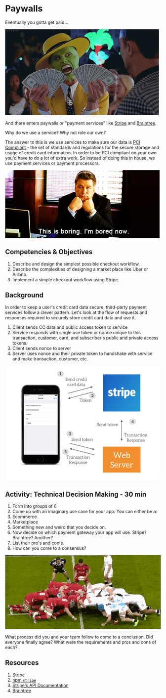 # Paywalls

Eventually you gotta get paid...

![Get paid](tenor.gif)

And there enters paywalls or "payment services" like [Stripe](stripe.com) and [Braintree](braintreepayments.com).

Why do we use a service? Why not role our own?

The answer to this is we use services to make sure our data is [PCI Compliant](http://www.onlinetech.com/resources/references/what-is-pci-compliance) - the set of standards and regulations for the secure storage and usage of credit card information. In order to be PCI compliant on your own you'd have to do a lot of extra work. So instead of doing this in house, we use payment services or payment processors.

![boring](giphy.gif)

## Competencies & Objectives

1. Describe and design the simplest possible checkout workflow.
1. Describe the complexities of designing a market place like Uber or Airbnb.
1. Implement a simple checkout workflow using Stripe.

## Background

In order to keep a user's credit card data secure, third-party payment services follow a clever pattern. Let's look at the flow of requests and responses required to securely store credit card data and use it.

1. Client sends CC data and public access token to service
2. Service responds with single use token or nonce unique to this transaction, customer, card, and subscriber's public and private access tokens.
3. Client sends nonce to server
4. Server uses nonce and their private token to handshake with service and make transaction, customer, etc.

![token](token-path.png)

## Activity: Technical Decision Making - 30 min

1. Form into groups of 6
1. Come up with an imaginary use case for your app. You can either be a:
  1. Ecommerce
  1. Marketplace
  1. Something new and weird that you decide on.
1. Now decide on which payment gateway your app will use. Stripe? Braintree? Another?
1. List their pro's and con's.
1. How can you come to a consensus?

![scrum](scrum.gif)

What process did you and your team follow to come to a conclusion. Did everyone finally agree? What were the requirements and pros and cons of each?

## Resources

1. [Stripe](stripe.com)
1. [npm `stripe`](https://www.npmjs.com/package/stripe)
1. [Stripe's API Documentation](https://stripe.com/docs/api)
1. [Braintree](braintreepayments.com)

